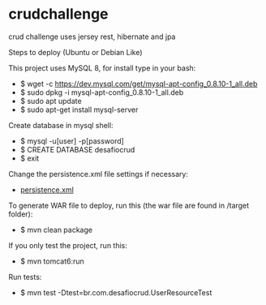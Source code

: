 # crudchallenge
crud challenge uses jersey rest, hibernate and jpa

Steps to deploy (Ubuntu or Debian Like)

This project uses MySQL 8, for install type in your bash:
 * $ wget -c https://dev.mysql.com/get/mysql-apt-config_0.8.10-1_all.deb 
 * $ sudo dpkg -i mysql-apt-config_0.8.10-1_all.deb 
 * $ sudo apt update
 * $ sudo apt-get install mysql-server

Create database in mysql shell:
* $ mysql -u[user] -p[password] 
* $ CREATE DATABASE desafiocrud
* $ exit

Change the persistence.xml file settings if necessary: 
* [persistence.xml](https://github.com/lrapelliboni/crudchallenge/blob/master/src/main/resources/META-INF/persistence.xml)

To generate WAR file to deploy, run this (the war file are found in /target folder):
* $ mvn clean package

If you only test the project, run this:
* $ mvn tomcat6:run

Run tests:
* $ mvn test -Dtest=br.com.desafiocrud.UserResourceTest
